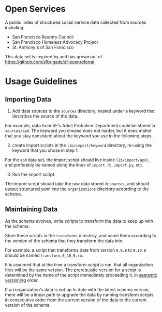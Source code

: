 # Open Services

A public index of structured social service data
collected from sources including:

- San Francisco Reentry Council
- San Francisco Homeless Advocacy Project
- St. Anthony's of San Francisco

This data set is inspired by and has grown out of
https://github.com/sfbrigade/sf-openreferral.

# Usage Guidelines

## Importing Data

1. Add data sources to the `sources` directory,
nested under a keyword that describes the source of the data.

For example, data from SF's Adult Probation Department
could be stored in `sources/apd`.
The keyword you choose does not matter,
but it does matter that you stay consistent about the keyword you use
in the following steps.

2. create import scripts in the `lib/import/keyword` directory,
re-using the keyword that you chose in step 1.

For the `apd` data set,
the import script should live inside `lib/import/apd/`,
and preferably be named along the lines of `import.rb`, `import.py`, etc.

3. Run the import script.

The import script should take the raw data stored in `sources`,
and should output structured yaml into the `organizations` directory
according to the schema.

## Maintaining Data

As the schema evolves,
write scripts to transform the data to keep up with the schema.

Store these scripts in the `transforms` directory,
and name them according to the version of the schema
that they transform the data into.

For example, a script that transforms data from version `0.9.8` to `0.10.0`
should be named `transform_0_10_0.rb`.

It is assumed that at the time a transform script is run,
that all organization files will be the same version.
The prerequisite version for a script
is determined by the name of the script immediately proceeding it,
in [semantic versioning] order.

[semantic versioning]: http://semver.org/

If an organization's data is not up to date with the latest schema version,
there will be a linear path to upgrade the data
by running transform scripts in consecutive order
from the current version of the data
to the current version of the schema.
